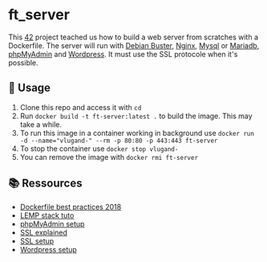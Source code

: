# ft_server

This [42](https://42.fr/en/homepage/) project teached us how to build a web server from scratches with a Dockerfile.
The server will run with [Debian Buster](https://www.debian.org/releases/buster/), [Nginx](https://www.nginx.com/), [Mysql](https://www.mysql.com/) or [Mariadb](https://mariadb.org/), [phpMyAdmin](https://www.phpmyadmin.net/) and [Wordpress](https://wordpress.com/). It must use the SSL protocole when it's possible.

## 🧭 Usage

1. Clone this repo and access it with `cd`
2. Run `docker build -t ft-server:latest .` to build the image. This may take a while.
3. To run this image in a container working in background use `docker run -d --name="vlugand-" --rm -p 80:80 -p 443:443 ft-server`
4. To stop the container use `docker stop vlugand-`
5. You can remove the image with `docker rmi ft-server`

## 📚 Ressources

- [Dockerfile best practices 2018](https://takacsmark.com/dockerfile-tutorial-by-example-dockerfile-best-practices-2018/)
- [LEMP stack tuto](https://takacsmark.com/dockerfile-tutorial-by-example-dockerfile-best-practices-2018/)
- [phpMyAdmin setup](https://www.digitalocean.com/community/tutorials/how-to-install-and-secure-phpmyadmin-with-nginx-on-a-debian-9-server)
- [SSL explained](https://www.youtube.com/watch?v=T4Df5_cojAs)
- [SSL setup](https://www.digitalocean.com/community/tutorials/how-to-create-a-self-signed-ssl-certificate-for-nginx-on-debian-10)
- [Wordpress setup](https://www.digitalocean.com/community/tutorials/how-to-install-wordpress-with-lemp-nginx-mariadb-and-php-on-debian-10)
